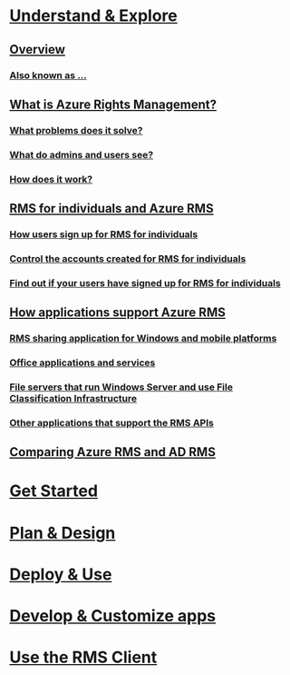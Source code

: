 # [Understand & Explore](./azure-rights-management.md)
## [Overview](./azure-rights-management.md)
### [Also known as ...](./azure-rms-aka.md)
## [What is Azure Rights Management?](./what-is-azure-rms.md)
### [What problems does it solve?](./azure-rms-problems-it-solves.md)
### [What do admins and users see?](./what-admins-users-see.md)
### [How does it work?](./how-does-it-work.md)
## [RMS for individuals and Azure RMS](./rms-for-individuals.md)
### [How users sign up for RMS for individuals](./rms-for-individuals-user-sign-up.md)
### [Control the accounts created for RMS for individuals](./rms-for-individuals-take-control.md)
### [Find out if your users have signed up for RMS for individuals](./rms-for-individuals-identify-sign-up.md)
## [How applications support Azure RMS](./applications-support.md)
### [RMS sharing application for Windows and mobile platforms](./sharing-app-support.md)
### [Office applications and services](./office-apps-services-support.md)
### [File servers that run Windows Server and use File Classification Infrastructure](./file-server-support.md)
### [Other applications that support the RMS APIs](./api-support.md)
## [Comparing Azure RMS and AD RMS](./compare-azure-rms-ad-rms.md)
# [Get Started](/rights-management/get-started/requirements-for-azure-rights-management)
# [Plan & Design](/rights-management/plan-design/azure-rights-management-deployment-roadmap)
# [Deploy & Use](/rights-management/deploy-use/activating-azure-rights-management)
# [Develop & Customize apps](/rights-management/develop/developers-guide)
# [Use the RMS Client](/rights-management/rms-client/rights-management-rms-client)